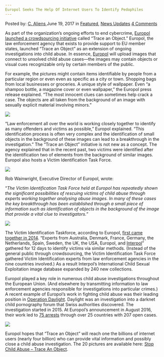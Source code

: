 ```yaml
---
Europol Seeks The Help Of Internet Users To Identify Pedophiles
---
```

<article class="post-listing post-20729 post type-post status-publish format-standard has-post-thumbnail hentry category-deepdot-news category-news-updates tag-europol tag-identify tag-internet tag-pedophiles tag-seeks tag-users">
    <div class="post-inner">
        <span>Posted by: <a href="https://www.deepdotweb.com/author/caliens/" title="">C. Aliens </a></span>
    <span>June 19, 2017</span>
    <span>in <a href="https://www.deepdotweb.com/category/deepdot-news/" rel="category tag">Featured</a>, <a href="https://www.deepdotweb.com/category/news-updates/" rel="category tag">News Updates</a></span>
    <span><a href="https://www.deepdotweb.com/2017/06/19/europol-seeks-the-help-of-internet-users-to-identify-pedophiles/#comments">4 Comments</a></span>
    </p>
    <div class="clear"></div>
    <div class="entry">
    <p>As part of the organization&#8217;s ongoing efforts to end cybercrime, <a href="https://www.europol.europa.eu/newsroom/news/europol-launches-public-appeal-to-help-identify-victims-of-child-sexual-exploitation">Europol launched a crowdsourcing initiative</a> called “Trace an Object.” Europol, the law enforcement agency that exists to provide support to EU member states, launched “Trace an Object” as an extension of ongoing investigations into child abuse. In essence, <a href="https://www.deepdotweb.com/tag/europol">Europol</a> will upload images that connect to unsolved child abuse cases—the images may contain objects or visual cues recognizable only by certain members of the public.</p>
    <p>For example, the pictures might contain items identifiable by people from a particular region or even even as specific as a city or town. Shopping bags from local businesses or groceries. A unique style of wallpaper. Even “a shampoo bottle, a magazine cover or even wallpaper,” the Europol press release explained. &#8220;The most innocent clues can sometimes help crack a case. The objects are all taken from the background of an image with sexually explicit material involving minors.”</p>
    <p><img class="wp-image-20765 aligncenter" src="https://www.deepdotweb.com/wp-content/uploads/2017/06/word-image-122.jpeg" srcset="https://www.deepdotweb.com/wp-content/uploads/2017/06/word-image-122.jpeg 800w, https://www.deepdotweb.com/wp-content/uploads/2017/06/word-image-122-300x105.jpeg 300w" sizes="(max-width: 800px) 100vw, 800px" /></p>
    <p>“Law enforcement all over the world is working closely together to identify as many offenders and victims as possible,” Europol explained. “This identification process is often very complex and the identification of small objects in the background of these images can lead to a breakthrough in the investigation.” The “Trace an Object” initiative is not new as a concept. The agency explained that in the recent past, two victims were identified after the identification two of elements from the background of similar images. Europol also hosts a Victim Identification Task Force.</p>
    <p><img class="wp-image-20766 aligncenter" src="https://www.deepdotweb.com/wp-content/uploads/2017/06/word-image-123.jpeg" srcset="https://www.deepdotweb.com/wp-content/uploads/2017/06/word-image-123.jpeg 800w, https://www.deepdotweb.com/wp-content/uploads/2017/06/word-image-123-300x154.jpeg 300w" sizes="(max-width: 800px) 100vw, 800px" /></p>
    <p>Rob Wainwright, Executive Director of Europol, wrote:</p>
    <p>&#8220;<em>The Victim Identification Task Force held at Europol has repeatedly shown the significant possibilities of rescuing victims of child abuse through experts working together analysing abuse images. In many of these cases the key breakthrough has been established through a small piece of information such as identification of objects in the background of the image that provide a vital clue to investigators.”</em></p>
    <p><img class="wp-image-20767 aligncenter" src="https://www.deepdotweb.com/wp-content/uploads/2017/06/word-image-124.jpeg" srcset="https://www.deepdotweb.com/wp-content/uploads/2017/06/word-image-124.jpeg 800w, https://www.deepdotweb.com/wp-content/uploads/2017/06/word-image-124-300x107.jpeg 300w" sizes="(max-width: 800px) 100vw, 800px" /></p>
    <p>The Victim Identification Taskforce, according to Europol, <a href="https://www.europol.europa.eu/newsroom/news/efforts-stepped-to-identify-victims-of-child-sexual-abuse">first came together in 2014</a>. “Experts from Australia, Denmark, France, Germany, the Netherlands, Spain, Sweden, the UK, the USA, Europol, and <a href="https://www.deepdotweb.com/tag/interpol/">Interpol</a>” gathered for 12 days to identify victims via similar methods. (Instead of the general public through crowdsourcing, the Victim Identification Task Force gathered Victim Identification experts from law enforcement agencies in the nine countries involved.) As a result Interpol’s International Child Sexual Exploitation image database expanded by 240 new collections.</p>
    <p>Europol played a key role in numerous child abuse investigations throughout the European Union. (And elsewhere by transmitting information to law enforcement agencies responsible for investigations into particular crimes.) A recent example of Europol’s work in fighting child abuse was their leading position in <a href="https://www.deepdotweb.com/2016/09/03/europols-deepweb-child-porn-investigation-nets-75-arrests/#comments">Operation Daylight</a>. Daylight was an investigation into a darknet child pornography forum that Swiss authorities discovered. The investigation started in 2015. At Europol’s announcement in August 2016, their work led to <a href="https://www.deepdotweb.com/tag/arrested/">75 arrests</a> through over 25 countries with 207 open cases.</p>
    <p><img class="wp-image-20768 aligncenter" src="https://www.deepdotweb.com/wp-content/uploads/2017/06/word-image-125.jpeg" srcset="https://www.deepdotweb.com/wp-content/uploads/2017/06/word-image-125.jpeg 800w, https://www.deepdotweb.com/wp-content/uploads/2017/06/word-image-125-300x225.jpeg 300w" sizes="(max-width: 800px) 100vw, 800px" /></p>
    <p>Europol hopes that “Trace an Object” will reach one the billions of internet users (nearly four billion) who can provide vital information and possibly close a child abuse investigation. The 20 pictures are available here: <a href="https://www.europol.europa.eu/stopchildabuse">Stop Child Abuse – Trace An Object</a>.</p>
    </div>
    <span style="display:none"><a href="https://www.deepdotweb.com/tag/europol/" rel="tag">europol</a> <a href="https://www.deepdotweb.com/tag/identify/" rel="tag">identify</a> <a href="https://www.deepdotweb.com/tag/internet/" rel="tag">internet</a> <a href="https://www.deepdotweb.com/tag/pedophiles/" rel="tag">pedophiles</a> <a href="https://www.deepdotweb.com/tag/seeks/" rel="tag">seeks</a> <a href="https://www.deepdotweb.com/tag/users/" rel="tag">users</a></span> <span style="display:none" class="updated">2017-06-19</span>
    <div style="display:none" class="vcard author" itemprop="author" itemscope itemtype="http://schema.org/Person"><strong class="fn" itemprop="name"><a href="https://www.deepdotweb.com/author/caliens/" title="Posts by C. Aliens" rel="author">C. Aliens</a></strong></div>
    </div>
</article>

